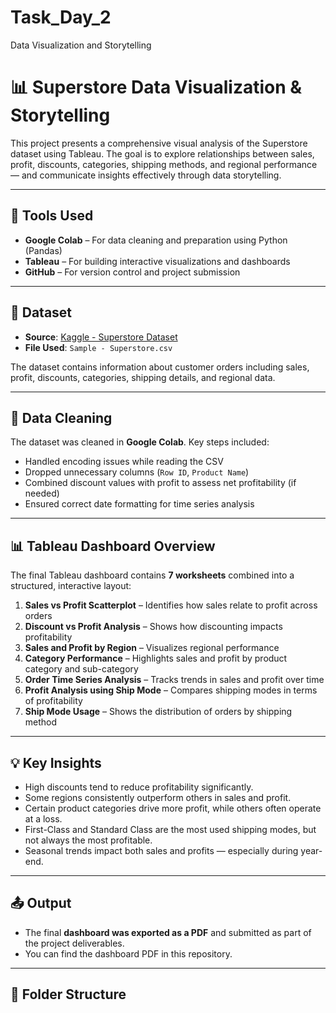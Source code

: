 # Task_Day_2
Data Visualization and Storytelling
# 📊 Superstore Data Visualization & Storytelling

This project presents a comprehensive visual analysis of the Superstore dataset using Tableau. The goal is to explore relationships between sales, profit, discounts, categories, shipping methods, and regional performance — and communicate insights effectively through data storytelling.

---

## 🔧 Tools Used

- **Google Colab** – For data cleaning and preparation using Python (Pandas)
- **Tableau** – For building interactive visualizations and dashboards
- **GitHub** – For version control and project submission

---

## 📁 Dataset

- **Source**: [Kaggle - Superstore Dataset](https://www.kaggle.com/)
- **File Used**: `Sample - Superstore.csv`

The dataset contains information about customer orders including sales, profit, discounts, categories, shipping details, and regional data.

---

## 🧼 Data Cleaning

The dataset was cleaned in **Google Colab**. Key steps included:
- Handled encoding issues while reading the CSV
- Dropped unnecessary columns (`Row ID`, `Product Name`)
- Combined discount values with profit to assess net profitability (if needed)
- Ensured correct date formatting for time series analysis

---

## 📊 Tableau Dashboard Overview

The final Tableau dashboard contains **7 worksheets** combined into a structured, interactive layout:

1. **Sales vs Profit Scatterplot** – Identifies how sales relate to profit across orders  
2. **Discount vs Profit Analysis** – Shows how discounting impacts profitability  
3. **Sales and Profit by Region** – Visualizes regional performance  
4. **Category Performance** – Highlights sales and profit by product category and sub-category  
5. **Order Time Series Analysis** – Tracks trends in sales and profit over time  
6. **Profit Analysis using Ship Mode** – Compares shipping modes in terms of profitability  
7. **Ship Mode Usage** – Shows the distribution of orders by shipping method

---

## 💡 Key Insights

- High discounts tend to reduce profitability significantly.
- Some regions consistently outperform others in sales and profit.
- Certain product categories drive more profit, while others often operate at a loss.
- First-Class and Standard Class are the most used shipping modes, but not always the most profitable.
- Seasonal trends impact both sales and profits — especially during year-end.

---

## 📤 Output

- The final **dashboard was exported as a PDF** and submitted as part of the project deliverables.
- You can find the dashboard PDF in this repository.

---

## 📎 Folder Structure

